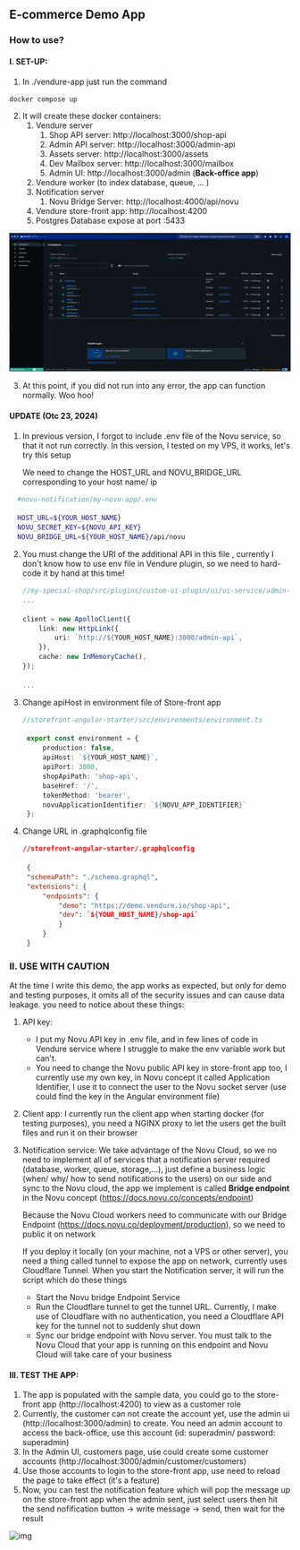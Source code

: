 ## E-commerce Demo App

### How to use?

#### I. SET-UP:

1. In ./vendure-app just run the command

```sh
docker compose up
```

2. It will create these docker containers:
	1. Vendure server
		1. Shop API server: http://localhost:3000/shop-api 
		2. Admin API server: http://localhost:3000/admin-api 
		3. Assets server: http://localhost:3000/assets 
		4. Dev Mailbox server: http://localhost:3000/mailbox 
		5. Admin UI: http://localhost:3000/admin (**Back-office app**)
	2. Vendure worker (to index database, queue, ... )
	3. Notification server
		1. Novu Bridge Server: http://localhost:4000/api/novu
	4. Vendure store-front app: http://localhost:4200
	5. Postgres Database expose at port :5433


![img](./doc-assets/Pasted%20image%2020241016183147.png)

3. At this point, if you did not run into any error, the app can function normally. Woo hoo!

#### UPDATE (Otc 23, 2024)

1. In previous version, I forgot to include .env file of the Novu service, so that it not run correctly. In this version, I tested on my VPS, it works, let's try this setup
   
   We need to change the HOST_URL and NOVU_BRIDGE_URL corresponding to your host name/ ip

```sh
  #novu-notification/my-novu-app/.env
  
  HOST_URL=${YOUR_HOST_NAME}
  NOVU_SECRET_KEY=${NOVU_API_KEY}
  NOVU_BRIDGE_URL=${YOUR_HOST_NAME}/api/novu
```
		
2. You must change the URI of the additional API in this file , currently I don't know how to use env file in Vendure plugin, so we need to hard-code it by hand at this time!
  
	```ts
	//my-special-shop/src/plugins/custom-ui-plugin/ui/ui-service/admin-notification.service.ts
	...
	
	client = new ApolloClient({
		link: new HttpLink({
			uri: `http://${YOUR_HOST_NAME}:3000/admin-api`,
		}),
		cache: new InMemoryCache(),
	});
	
	...
	```
	
3. Change apiHost in environment file of Store-front app
   
   ```ts
   //storefront-angular-starter/src/environments/environment.ts
   
	export const environment = {
		production: false,
		apiHost: `${YOUR_HOST_NAME}`,
		apiPort: 3000,
		shopApiPath: 'shop-api',
		baseHref: '/',
		tokenMethod: 'bearer',
		novuApplicationIdentifier: `${NOVU_APP_IDENTIFIER}`
	};
   	```

4. Change URL in .graphqlconfig file
   
   ```json
   //storefront-angular-starter/.graphqlconfig

	{
    "schemaPath": "./schema.graphql",
    "extensions": {
        "endpoints": {
            "demo": "https://demo.vendure.io/shop-api",
            "dev": `${YOUR_HOST_NAME}/shop-api`
	        }
	    }
	}
	```
	
### II. USE WITH CAUTION

At the time I write this demo, the app works as expected, but only for demo and testing purposes, it omits all of the security issues and can cause data leakage. you need to notice about these things:

1. API key: 
	- I put my Novu API key in .env file, and in few lines of code in Vendure service where I struggle to make the env variable work but can't. 
	- You need to change the Novu public API key in store-front app too, I currently use my own key, in Novu concept it called Application Identifier, I use it to connect the user to the Novu socket server (use could find the key in the Angular environment file)

2. Client app: I currently run the client app when starting docker (for testing purposes), you need a NGINX proxy to let the users get the built files and run it on their browser

3. Notification service: 
   We take advantage of the Novu Cloud, so we no need to implement all of services that a notification server required (database, worker, queue, storage,...), just define a business logic (when/ why/ how to send notifications to the users) on our side and sync to the Novu cloud, the app we implement is called **Bridge endpoint** in the Novu concept (https://docs.novu.co/concepts/endpoint)	
   
	Because the Novu Cloud workers need to communicate with our Bridge Endpoint (https://docs.novu.co/deployment/production), so we need to public it on network
   

   If you deploy it locally (on your machine, not a VPS or other server), you need a thing called tunnel to expose the app on network, currently uses Cloudflare Tunnel. When you start the Notification server, it will run the script which do these things
	- Start the Novu bridge Endpoint Service
	- Run the Cloudflare tunnel to get the tunnel URL. Currently, I make use of Cloudflare with no authentication, you need a Cloudflare API key for the tunnel not to suddenly shut down 
	- Sync our bridge endpoint with Novu server. You must talk to the Novu Cloud that your app is running on this endpoint and Novu Cloud will take care of your business

   
#### III. TEST THE APP:

1. The app is populated with the sample data, you could go to the store-front app (http://localhost:4200) to view as a customer role
2. Currently, the customer can not create the account yet, use the admin ui (http://localhost:3000/admin) to create. 
   You need an admin account to access the back-office, use this account (id: superadmin/ password: superadmin)
3. In the Admin UI, customers page, use could create some customer accounts (http://localhost:3000/admin/customer/customers)
4. Use those accounts to login to the store-front app, use need to reload the page to take effect (it's a feature)
5. Now, you can test the notification feature which will pop the message up on the store-front app when the admin sent, just select users then hit the send nofification button -> write message -> send, then wait for the result


![img](./doc-assets/Pasted%20image%2020241016182329.png)
